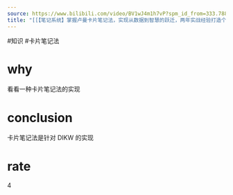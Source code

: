 ```yaml
---
source: https://www.bilibili.com/video/BV1wJ4m1h7vP?spm_id_from=333.788.videopod.sections&vd_source=549bde2564979641a5f0adbcfa529b0a
title: "[[【笔记系统】掌握卢曼卡片笔记法，实现从数据到智慧的跃迁，两年实战经验打造个人知识管理系统]]"
---
```


#知识 #卡片笔记法
# why
看看一种卡片笔记法的实现
# conclusion
卡片笔记法是针对 DIKW 的实现
# rate
4